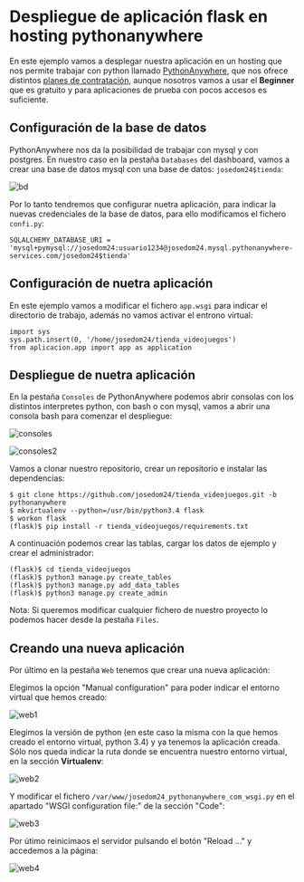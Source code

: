 # Despliegue de aplicación flask en hosting pythonanywhere

En este ejemplo vamos a desplegar nuestra aplicación en un hosting que nos permite trabajar con python llamado [PythonAnywhere](https://www.pythonanywhere.com/), que nos ofrece distintos [planes de contratación](https://www.pythonanywhere.com/pricing/), aunque nosotros vamos a usar el **Beginner** que es gratuito y para aplicaciones de prueba con pocos accesos es suficiente.

## Configuración de la base de datos

PythonAnywhere nos da la posibilidad de trabajar con mysql y con postgres. En nuestro caso en la pestaña `Databases` del dashboard, vamos a crear una base de datos mysql con una base de datos: `josedom24$tienda`:

![bd](img/bd.png)

Por lo tanto tendremos que configurar nuetra aplicación, para indicar la nuevas credenciales de la base de datos, para ello modificamos el fichero `confi.py`:

	SQLALCHEMY_DATABASE_URI = 'mysql+pymysql://josedom24:usuario1234@josedom24.mysql.pythonanywhere-services.com/josedom24$tienda'

## Configuración de nuetra aplicación

En este ejemplo vamos a modificar el fichero `app.wsgi` para indicar el directorio de trabajo, además no vamos activar el entrono virtual:

	import sys
	sys.path.insert(0, '/home/josedom24/tienda_videojuegos')
	from aplicacion.app import app as application

## Despliegue de nuetra aplicación

En la pestaña `Consoles` de PythonAnywhere podemos abrir consolas con los distintos interpretes python, con bash o con mysql, vamos a abrir una consola bash para comenzar el despliegue:

![consoles](https://raw.githubusercontent.com/josedom24/curso_flask/master/curso/u34/img/consoles.png)

![consoles2](https://raw.githubusercontent.com/josedom24/curso_flask/master/curso/u34/img/consoles2.png)

Vamos a clonar nuestro repositorio, crear un repositorio e instalar las dependencias:

	$ git clone https://github.com/josedom24/tienda_videojuegos.git -b pythonanywhere
	$ mkvirtualenv --python=/usr/bin/python3.4 flask
	$ workon flask
	(flask)$ pip install -r tienda_videojuegos/requirements.txt

A continuación podemos crear las tablas, cargar los datos de ejemplo y crear el administrador:

	(flask)$ cd tienda_videojuegos
	(flask)$ python3 manage.py create_tables
	(flask)$ python3 manage.py add_data_tables
	(flask)$ python3 manage.py create_admin

Nota: Si queremos modificar cualquier fichero de nuestro proyecto lo podemos hacer desde la pestaña `Files`.

## Creando una nueva aplicación

Por último en la pestaña `Web` tenemos que crear una nueva aplicación:

Elegimos la opción "Manual configuration" para poder indicar el entorno virtual que hemos creado:

![web1](https://raw.githubusercontent.com/josedom24/curso_flask/master/curso/u34/img/web1.png)

Elegimos la versión de python (en este caso la misma con la que hemos creado el entorno virtual, python 3.4) y ya tenemos la aplicación creada. Sólo nos queda indicar la ruta donde se encuentra nuestro entorno virtual, en la sección **Virtualenv**:

![web2](https://raw.githubusercontent.com/josedom24/curso_flask/master/curso/u34/img/web2.png)

Y modificar el fichero ` /var/www/josedom24_pythonanywhere_com_wsgi.py
` en el apartado "WSGI configuration file:" de la sección "Code":

![web3](https://raw.githubusercontent.com/josedom24/curso_flask/master/curso/u34/img/web3.png)

Por útimo reinicimaos el servidor pulsando el botón "Reload ..." y accedemos a la página:

![web4](https://raw.githubusercontent.com/josedom24/curso_flask/master/curso/u34/img/web4.png)